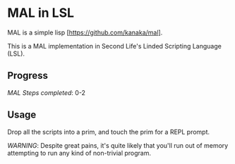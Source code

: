 # MAL in LSL

MAL is a simple lisp [https://github.com/kanaka/mal].

This is a MAL implementation in Second Life's Linded Scripting Language (LSL).

## Progress

*MAL Steps completed*: 0-2

## Usage

Drop all the scripts into a prim, and touch the prim for a REPL prompt.

*WARNING*: Despite great pains, it's quite likely that you'll run out of
memory attempting to run any kind of non-trivial program.